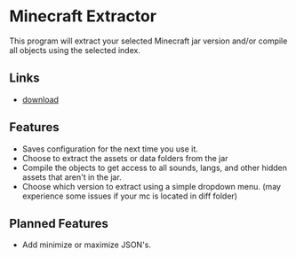 # Minecraft Extractor
This program will extract your selected Minecraft jar version and/or compile all objects using the selected index.

## Links
- [download](https://legopitstop.weebly.com/minecraft_extracter.html)

## Features
- Saves configuration for the next time you use it.
- Choose to extract the assets or data folders from the jar
- Compile the objects to get access to all sounds, langs, and other hidden assets that aren't in the jar.
- Choose which version to extract using a simple dropdown menu. (may experience some issues if your mc is located in diff folder)

## Planned Features
- Add minimize or maximize JSON's.
